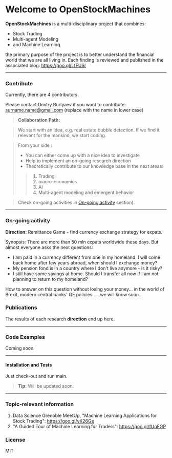 Welcome to OpenStockMachines
===================

**OpenStockMachines** is a multi-disciplinary project that combines:

 - Stock Trading
 - Multi-agent Modeling 
 - and Machine Learning

the primary purpose of the project  is to better understand the financial world that we are all living in. Each finding is reviewed and published in the associated blog: https://goo.gl/LfFUSr

----------

### <i class="icon-pencil"></i> Contribute

Currently, there are 4 contributors. 

Please contact Dmitry Burlyaev if you want to contribute: surname.name@gmail.com  (replace with the name in lower case)

> **Collaboration Path:**

>  We start with an idea, e.g. real estate bubble detection. 
>  If we find it relevant for the mankind, we start coding.

> From your side :
> - You can either come up with a nice idea to investigate
> - Help to implement an on-going research direction
> - Theoretically contribute to our knowledge base in the next areas:
>> 1. Trading
>> 2. macro-economics 
>> 3. AI 
>> 4. Multi-agent modeling and emergent behavior

>  
> Check on-going activities in [<i class="icon-refresh"></i> On-going activity](#on-going_activity) section).

----------

### <i class="icon-refresh"></i> On-going activity

<i class="icon-file"></i> **Direction:** Remittance Game - find currency exchange strategy for expats.

Synopsis: There are more than 50 mln expats worldwide these days. But almost everyone asks the next questions:

 - I am paid in a currency different from one in my homeland. I will come back home after few years abroad, when should I exchange money?
 - My pension fond is in a country where I don't live anymore - is it risky?
 - I still have some savings at home. Should I transfer all now if I am not planning to return to my homeland?

How to answer on this question without losing your money... in the world of Brexit, modern central banks' QE policies .... we will know soon...

### <i class="icon-upload"></i> Publications
The results of each research **direction** end up here.

----------
### <i class="icon-cog"></i>Code Examples

Coming soon

-------------
#### <i class="icon-hdd"></i> Installation and Tests

Just check-out and run main.  

> **Tip:** Will be updated soon.


----------




### Topic-relevant information
 1.  Data Science Grenoble MeetUp, "Machine Learning Applications for Stock Trading": https://goo.gl/vK26Ge
 2.  "A Guided Tour of Machine Learning for Traders": https://goo.gl/fUqEGP

### License
MIT







